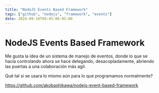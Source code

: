 ```yaml
---
title: "NodeJS Events Based Framework"
tags: ["github", "nodejs", "framework", "events"]
date: 2024-09-16T09:45:00-05:00
---
```


# NodeJS Events Based Framework

<TagsLinks />

Me gusta la idea de un sistema de manejo de eventos, donde lo que se hacía controlando ahora se hace delegando, desacopladamente, abriendo las puertas a una colaboración más agil.

Qué tal si se usara lo mismo aún para lo que programamos normalmente?

https://github.com/akobashikawa/nodejs-event-based-framework
